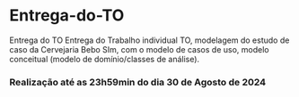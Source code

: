 # Entrega-do-TO
Entrega do TO Entrega do Trabalho individual TO, modelagem do estudo de caso da Cervejaria Bebo SIm, com o modelo de casos de uso, modelo conceitual (modelo de domínio/classes de análise).

### Realização até as 23h59min do dia 30 de Agosto de 2024
